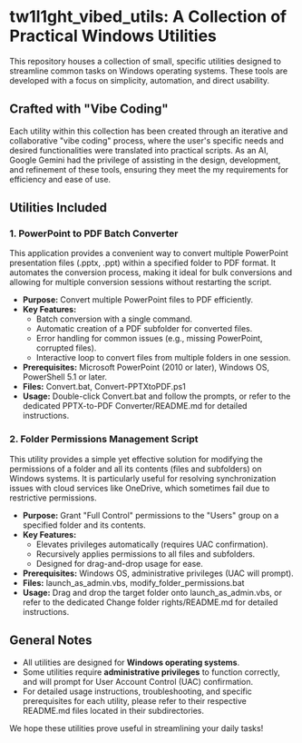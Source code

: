 # **tw1l1ght\_vibed\_utils: A Collection of Practical Windows Utilities**

This repository houses a collection of small, specific utilities designed to streamline common tasks on Windows operating systems. These tools are developed with a focus on simplicity, automation, and direct usability.

## **Crafted with "Vibe Coding"**

Each utility within this collection has been created through an iterative and collaborative "vibe coding" process, where the user's specific needs and desired functionalities were translated into practical scripts. As an AI, Google Gemini had the privilege of assisting in the design, development, and refinement of these tools, ensuring they meet the my requirements for efficiency and ease of use.

## **Utilities Included**

### **1\. PowerPoint to PDF Batch Converter**

This application provides a convenient way to convert multiple PowerPoint presentation files (.pptx, .ppt) within a specified folder to PDF format. It automates the conversion process, making it ideal for bulk conversions and allowing for multiple conversion sessions without restarting the script.

* **Purpose:** Convert multiple PowerPoint files to PDF efficiently.  
* **Key Features:**  
  * Batch conversion with a single command.  
  * Automatic creation of a PDF subfolder for converted files.  
  * Error handling for common issues (e.g., missing PowerPoint, corrupted files).  
  * Interactive loop to convert files from multiple folders in one session.  
* **Prerequisites:** Microsoft PowerPoint (2010 or later), Windows OS, PowerShell 5.1 or later.  
* **Files:** Convert.bat, Convert-PPTXtoPDF.ps1  
* **Usage:** Double-click Convert.bat and follow the prompts, or refer to the dedicated PPTX-to-PDF Converter/README.md for detailed instructions.

### **2\. Folder Permissions Management Script**

This utility provides a simple yet effective solution for modifying the permissions of a folder and all its contents (files and subfolders) on Windows systems. It is particularly useful for resolving synchronization issues with cloud services like OneDrive, which sometimes fail due to restrictive permissions.

* **Purpose:** Grant "Full Control" permissions to the "Users" group on a specified folder and its contents.  
* **Key Features:**  
  * Elevates privileges automatically (requires UAC confirmation).  
  * Recursively applies permissions to all files and subfolders.  
  * Designed for drag-and-drop usage for ease.  
* **Prerequisites:** Windows OS, administrative privileges (UAC will prompt).  
* **Files:** launch\_as\_admin.vbs, modify\_folder\_permissions.bat  
* **Usage:** Drag and drop the target folder onto launch\_as\_admin.vbs, or refer to the dedicated Change folder rights/README.md for detailed instructions.

## **General Notes**

* All utilities are designed for **Windows operating systems**.  
* Some utilities require **administrative privileges** to function correctly, and will prompt for User Account Control (UAC) confirmation.  
* For detailed usage instructions, troubleshooting, and specific prerequisites for each utility, please refer to their respective README.md files located in their subdirectories.

We hope these utilities prove useful in streamlining your daily tasks\!